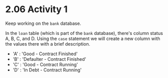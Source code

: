 # 2.06 Activity 1

Keep working on the `bank` database.

In the `loan` table (which is part of the `bank` database), there's column status A, B, C, and D. Using the `case` statement we will create a new column with the values there with a brief description.

- 'A' : 'Good - Contract Finished'
- 'B' : 'Defaulter - Contract Finished'
- 'C' : 'Good - Contract Running'
- 'D' : 'In Debt - Contract Running'
